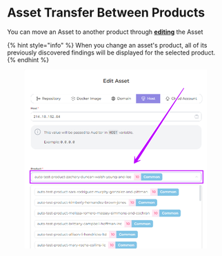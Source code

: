 # Asset Transfer Between Products

You can move an Asset to another product through [**editing**](broken-reference) the Asset

{% hint style="info" %}
When you change an asset's product, all of its previously discovered findings will be displayed for the selected product.
{% endhint %}

<figure><img src="../../../.gitbook/assets/image (24).png" alt=""><figcaption></figcaption></figure>
